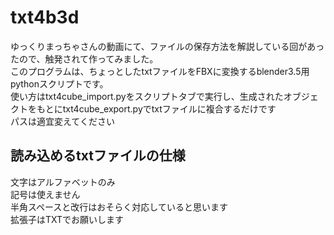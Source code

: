 # txt4b3d <br>
ゆっくりまっちゃさんの動画にて、ファイルの保存方法を解説している回があったので、触発されて作ってみました。<br>
このプログラムは、ちょっとしたtxtファイルをFBXに変換するblender3.5用pythonスクリプトです。<br>
使い方はtxt4cube_import.pyをスクリプトタブで実行し、生成されたオブジェクトをもとにtxt4cube_export.pyでtxtファイルに複合するだけです<br>
パスは適宜変えてください<br>


## 読み込めるtxtファイルの仕様 <br>
文字はアルファベットのみ<br>
記号は使えません<br>
半角スペースと改行はおそらく対応していると思います<br>
拡張子はTXTでお願いします<br>
